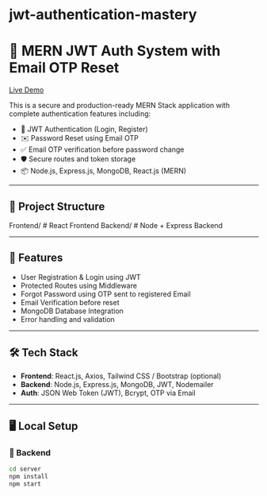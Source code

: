 # jwt-authentication-mastery
# 🔐 MERN JWT Auth System with Email OTP Reset

[Live Demo](https://jwt-authentication-mastery-lpcj-git-main-amol-kumars-projects.vercel.app/)

This is a secure and production-ready MERN Stack application with complete authentication features including:

- 🔑 JWT Authentication (Login, Register)
- ✉️ Password Reset using Email OTP
- ✅ Email OTP verification before password change
- 🛡️ Secure routes and token storage
- 📦 Node.js, Express.js, MongoDB, React.js (MERN)

---

## 📂 Project Structure
Frontend/ # React Frontend
Backend/ # Node + Express Backend


---

## 🚀 Features

- User Registration & Login using JWT
- Protected Routes using Middleware
- Forgot Password using OTP sent to registered Email
- Email Verification before reset
- MongoDB Database Integration
- Error handling and validation

---

## 🛠️ Tech Stack

- **Frontend**: React.js, Axios, Tailwind CSS / Bootstrap (optional)
- **Backend**: Node.js, Express.js, MongoDB, JWT, Nodemailer
- **Auth**: JSON Web Token (JWT), Bcrypt, OTP via Email

---

## 🖥️ Local Setup

### 🔧 Backend
```bash
cd server
npm install
npm start




